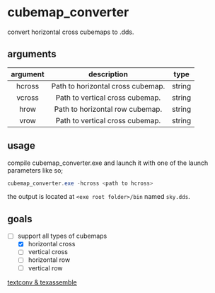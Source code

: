 # cubemap_converter
convert horizontal cross cubemaps to .dds.

## arguments

|  argument |             description           |     type      |
|:---------:|:---------------------------------:|:-------------:|
| hcross    | Path to horizontal cross cubemap. |     string    |
| vcross    | Path to vertical cross cubemap.   |     string    |
| hrow      | Path to horizontal row cubemap.   |     string    |
| vrow      | Path to vertical cross cubemap.   |     string    |

## usage

compile cubemap_converter.exe and launch it with one of the launch parameters like so;

```powershell
cubemap_converter.exe -hcross <path to hcross>
```

the output is located at `<exe root folder>/bin` named `sky.dds`.

## goals
* [ ] support all types of cubemaps
	* [x] horizontal cross
	* [ ] vertical cross
	* [ ] horizontal row
	* [ ] vertical row

[textconv & texassemble](https://github.com/microsoft)
